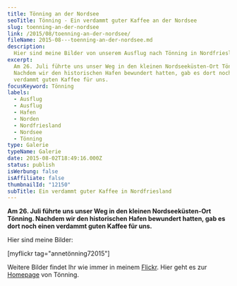 ```yaml
---
title: Tönning an der Nordsee
seoTitle: Tönning - Ein verdammt guter Kaffee an der Nordsee
slug: toenning-an-der-nordsee
link: /2015/08/toenning-an-der-nordsee/
fileName: 2015-08---toenning-an-der-nordsee.md
description:
  Hier sind meine Bilder von unserem Ausflug nach Tönning in Nordfriesland
excerpt:
  Am 26. Juli führte uns unser Weg in den kleinen Nordseeküsten-Ort Tönning.
  Nachdem wir den historischen Hafen bewundert hatten, gab es dort noch einen
  verdammt guten Kaffee für uns.
focusKeyword: Tönning
labels:
  - Ausflug
  - Ausflug
  - Hafen
  - Norden
  - Nordfriesland
  - Nordsee
  - Tönning
type: Galerie
typeName: Galerie
date: 2015-08-02T18:49:16.000Z
status: publish
isWerbung: false
isAffiliate: false
thumbnailId: "12150"
subTitle: Ein verdammt guter Kaffee in Nordfriesland
---
```


<strong>Am 26. Juli führte uns unser Weg in den kleinen Nordseeküsten-Ort
Tönning. Nachdem wir den historischen Hafen bewundert hatten, gab es dort noch
einen verdammt guten Kaffee für uns.</strong>

Hier sind meine Bilder:

[myflickr tag="annetönning72015"]

Weitere Bilder findet Ihr wie immer in meinem
<a href="https://www.flickr.com/photos/99929697@N07/" target="_blank" rel="noopener">Flickr</a>.
Hier geht es zur
<a href="http://www.toenning.de/" target="_blank" rel="noopener">Homepage</a>
von Tönning.
